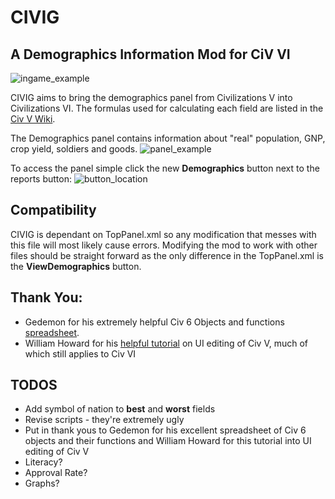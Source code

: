 # CIVIG
## A Demographics Information Mod for CiV VI
![ingame_example](https://user-images.githubusercontent.com/13967957/32148172-0b50d6f4-bcb0-11e7-945b-043c733aa942.jpg)

CIVIG aims to bring the demographics panel from Civilizations V into Civilizations VI. The formulas used for calculating each field are listed in the [Civ V Wiki](http://civilization.wikia.com/wiki/Demographics_%28Civ5%29).

The Demographics panel contains information about "real" population, GNP, crop yield, soldiers and goods.
![panel_example](https://user-images.githubusercontent.com/13967957/32148174-0ec6b9d4-bcb0-11e7-83c2-fb1cd32b8c21.jpg)

To access the panel simple click the new **Demographics** button next to the reports button:
![button_location](https://user-images.githubusercontent.com/13967957/32148170-01d58926-bcb0-11e7-80ff-e8d7edd78f7e.jpg)

## Compatibility 
CIVIG is dependant on TopPanel.xml so any modification that messes with this file will most likely cause errors.  Modifying the mod to work with other files should be straight forward as the only difference in the TopPanel.xml is the **ViewDemographics** button.

## Thank You:
* Gedemon for his extremely helpful Civ 6 Objects and functions [spreadsheet](https://forums.civfanatics.com/threads/lua-objects.601146/).
* William Howard for his [helpful tutorial](https://forums.civfanatics.com/threads/user-interface-components.461552/) on UI editing of Civ V, much of which still applies to Civ VI

## TODOS
* Add symbol of nation to **best** and **worst** fields
* Revise scripts - they're extremely ugly
* Put in thank yous to Gedemon for his excellent spreadsheet of Civ 6 objects and their functions
and William Howard for this tutorial into UI editing of Civ V
* Literacy?
* Approval Rate?
* Graphs?